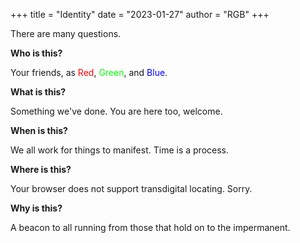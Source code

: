 +++
title = "Identity"
date = "2023-01-27"
author = "RGB"
+++

There are many questions.

**Who is this?**

Your friends, as <span style='color:#FF0000'>Red</span>, <span style='color:#00FF00'>Green</span>, and <span style='color:#0000FF'>Blue</span>.

**What is this?**

Something we've done. You are here too, welcome.

**When is this?**

We all work for things to manifest. Time is a process.

**Where is this?**

Your browser does not support transdigital locating. Sorry.

**Why is this?**

A beacon to all running from those that hold on to the impermanent.